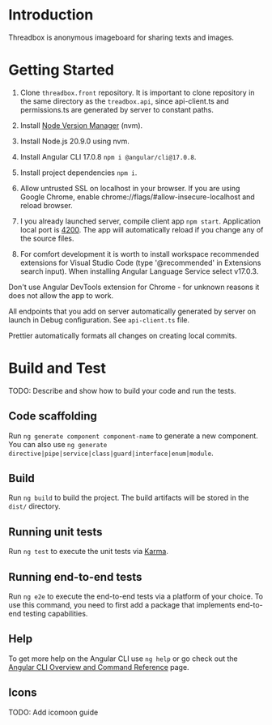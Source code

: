 # Introduction

Threadbox is anonymous imageboard for sharing texts and images.

# Getting Started

1. Clone `threadbox.front` repository. It is important to clone repository in the same directory as the `treadbox.api`, since api-client.ts and permissions.ts are generated by server to constant paths.

1. Install [Node Version Manager](https://github.com/nvm-sh/nvm#important-notes) (nvm).

1. Install Node.js 20.9.0 using nvm.

1. Install Angular CLI 17.0.8 `npm i @angular/cli@17.0.8`.

1. Install project dependencies `npm i`.

1. Allow untrusted SSL on localhost in your browser. If you are using Google Chrome, enable chrome://flags/#allow-insecure-localhost and reload browser.

1. I you already launched server, compile client app `npm start`. Application local port is [4200](https://localhost:4200). The app will automatically reload if you change any of the source files.

1. For comfort development it is worth to install workspace recommended extensions for Visual Studio Code (type '@recommended' in Extensions search input). When installing Angular Language Service select v17.0.3.

Don't use Angular DevTools extension for Chrome - for unknown reasons it does not allow the app to work.

All endpoints that you add on server automatically generated by server on launch in Debug configuration. See `api-client.ts` file.

Prettier automatically formats all changes on creating local commits.

# Build and Test

TODO: Describe and show how to build your code and run the tests.

## Code scaffolding

Run `ng generate component component-name` to generate a new component. You can also use `ng generate directive|pipe|service|class|guard|interface|enum|module`.

## Build

Run `ng build` to build the project. The build artifacts will be stored in the `dist/` directory.

## Running unit tests

Run `ng test` to execute the unit tests via [Karma](https://karma-runner.github.io).

## Running end-to-end tests

Run `ng e2e` to execute the end-to-end tests via a platform of your choice. To use this command, you need to first add a package that implements end-to-end testing capabilities.

## Help

To get more help on the Angular CLI use `ng help` or go check out the [Angular CLI Overview and Command Reference](https://angular.io/cli) page.

## Icons

TODO: Add icomoon guide
